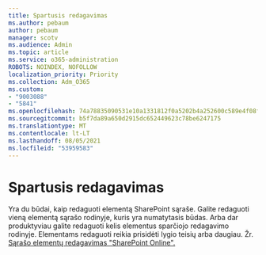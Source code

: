 ```yaml
---
title: Spartusis redagavimas
ms.author: pebaum
author: pebaum
manager: scotv
ms.audience: Admin
ms.topic: article
ms.service: o365-administration
ROBOTS: NOINDEX, NOFOLLOW
localization_priority: Priority
ms.collection: Adm_O365
ms.custom:
- "9003088"
- "5841"
ms.openlocfilehash: 74a78835090531e10a1331812f0a5202b4a252600c589e4f08ff891398a3cc3d
ms.sourcegitcommit: b5f7da89a650d2915dc652449623c78be6247175
ms.translationtype: MT
ms.contentlocale: lt-LT
ms.lasthandoff: 08/05/2021
ms.locfileid: "53959583"
---
```

# <a name="quick-edit"></a>Spartusis redagavimas

Yra du būdai, kaip redaguoti elementą SharePoint sąraše. Galite redaguoti vieną elementą sąrašo rodinyje, kuris yra numatytasis būdas. Arba dar produktyviau galite redaguoti kelis elementus sparčiojo redagavimo rodinyje. Elementams redaguoti reikia prisidėti lygio teisių arba daugiau. Žr. [Sąrašo elementų redagavimas "SharePoint Online".](https://support.microsoft.com/office/dac1a1c3-a80b-4082-ba57-715cf613d0f7)
